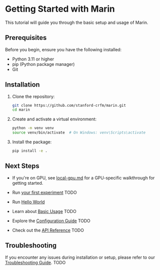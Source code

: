 # Getting Started with Marin

This tutorial will guide you through the basic setup and usage of Marin.

## Prerequisites

Before you begin, ensure you have the following installed:

- Python 3.11 or higher
- pip (Python package manager)
- Git

## Installation

1. Clone the repository:
   ```bash
   git clone https://github.com/stanford-crfm/marin.git
   cd marin
   ```

2. Create and activate a virtual environment:
   ```bash
   python -m venv venv
   source venv/bin/activate  # On Windows: venv\Scripts\activate
   ```

3. Install the package:
   ```bash
   pip install -e .
   ```


## Next Steps

- If you're on GPU, see [local-gpu.md](local-gpu.md) for a GPU-specific walkthrough for getting started.

- Run [your first experiment](first-experiment.md) TODO
- Run [Hello World](../tutorials/hello-world.md)
- Learn about [Basic Usage](basic-usage.md) TODO
- Explore the [Configuration Guide](../how-to-guides/configuration.md) TODO
- Check out the [API Reference](../reference/api.md) TODO

## Troubleshooting

If you encounter any issues during installation or setup, please refer to our [Troubleshooting Guide](../how-to-guides/troubleshooting.md).  TODO
